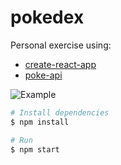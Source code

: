 # pokedex

Personal exercise using:
- [create-react-app](https://github.com/facebook/create-react-app)
- [poke-api](https://pokeapi.co/)

![Example](https://github.com/ocampco/pokedex/assets/12472641/5ee6553b-8952-4f00-9aa5-e5a4fdbbc64c)

```bash
# Install dependencies
$ npm install

# Run
$ npm start
```

